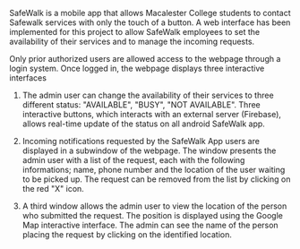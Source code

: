 SafeWalk is a mobile app that allows Macalester College students to contact Safewalk services with only the touch of a button. A web interface has been implemented for this project to allow SafeWalk employees to set the availability of their services and  to manage the incoming requests.

Only prior authorized users are allowed access to the webpage through a login system. Once logged in, the webpage displays three interactive interfaces

1. The admin user can change the availability of their services to three different status: "AVAILABLE", "BUSY", "NOT AVAILABLE". Three interactive buttons, which interacts with an external server (Firebase), allows real-time update of the status on all android SafeWalk app.

2. Incoming notifications requested by the SafeWalk App users are displayed in a subwindow of the webpage. The window presents the admin user with a list of the request, each with the following informations; name, phone number and the location of the user waiting to be picked up. The request can be removed from the list by clicking on the red "X" icon.

3. A third window allows the admin user to view the location of the person who submitted the request. The position is displayed using the Google Map interactive interface. The admin can see the name of the person placing the request by clicking on the identified location.

